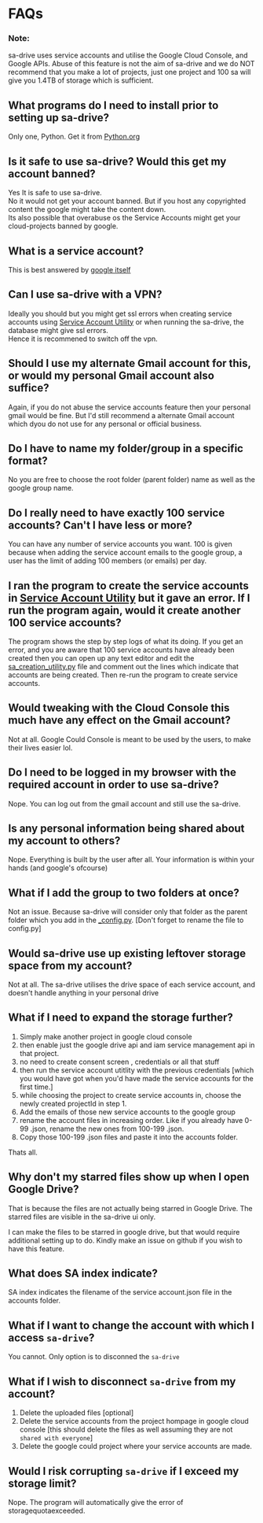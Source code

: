 # FAQs

### Note:
sa-drive uses service accounts and utilise the Google Cloud Console, and Google APIs.
Abuse of this feature is not the aim of sa-drive and we do NOT recommend that you make a lot of projects, just one project and 100 sa will give you 1.4TB of storage which is sufficient.

## What programs do I need to install prior to setting up sa-drive?
Only one, Python. Get it from [Python.org](https://python.org/)
## Is it safe to use sa-drive? Would this get my account banned?
Yes It is safe to use sa-drive.<br>No it would not get your account banned. But if you host any copyrighted content the google might take the content down.
<br>
Its also possible that overabuse os the Service Accounts might get your cloud-projects banned by google.

## What is a service account?
This is best answered by [google itself](https://cloud.google.com/iam/docs/service-account-overview)

## Can I use sa-drive with a VPN?

Ideally you should but you might get ssl errors when creating service accounts using [Service Account Utility](./Service%20Account%20Utility/) or when running the sa-drive, the database might give ssl errors.
<br>
Hence it is recommened to switch off the vpn.

## Should I use my alternate Gmail account for this, or would my personal Gmail account also suffice?

Again, if you do not abuse the service accounts feature then your personal gmail would be fine. But I'd still recommend a alternate Gmail account which dyou do not use for any personal or official business.

## Do I have to name my folder/group in a specific format?

No you are free to choose the root folder (parent folder) name as well as the google group name.

## Do I really need to have exactly 100 service accounts? Can't I have less or more?

You can have any number of service accounts you want. 100 is given because when adding the service account emails to the google group, a user has the limit of adding 100 members (or emails) per day.

## I ran the program to create the service accounts in [Service Account Utility](./Service%20Account%20Utility/) but it gave an error. If I run the program again, would it create another 100 service accounts?

The program shows the step by step logs of what its doing. If you get an error, and you are aware that 100 service accounts have already been created then you can open up any text editor and edit the [sa_creation_utility.py](./Service%20Account%20Utility/sa_creation_utility.py) file and comment out the lines which indicate that accounts are being created. Then re-run the program to create service accounts.

## Would tweaking with the Cloud Console this much have any effect on the Gmail account?

Not at all. Google Could Console is meant to be used by the users, to make their lives easier lol.

## Do I need to be logged in my browser with the required account in order to use sa-drive?

Nope. You can log out from the gmail account and still use the sa-drive. 

## Is any personal information being shared about my account to others?

Nope. Everything is built by the user after all. Your information is within your hands (and google's ofcourse)

## What if I add the group to two folders at once?

Not an issue. Because sa-drive will consider only that folder as the parent folder which you add in the [_config.py](./_config.py). [Don't forget to rename the file to config.py]

## Would sa-drive use up existing leftover storage space from my account?

Not at all. The sa-drive utilises the drive space of each service account, and doesn't handle anything in your personal drive

## What if I need to expand the storage further?

1. Simply make another project in google cloud console
2. then enable just the google drive api and iam service management api in that project.
3. no need to create consent screen , credentials or all that stuff
4. then run the service account utitlity with the previous credentials [which you would have got when you'd have made the service accounts for the first time.]
5. while choosing the project to create service accounts in, choose the newly created projectId in step 1.
6. Add the emails of those new service accounts to the google group
7. rename the account files in increasing order. Like if you already have 0-99 .json, rename the new ones from 100-199 .json.
8. Copy those 100-199 .json files and paste it into the accounts folder.

Thats all.

## Why don't my starred files show up when I open Google Drive?

That is because the files are not actually being starred in Google Drive. The starred files are visible in the sa-drive ui only.

I can make the files to be starred in google drive, but that would require additional setting up to do. 
Kindly make an issue on github if you wish to have this feature.

## What does SA index indicate?
SA index indicates the filename of the service account.json file in the accounts folder.

## What if I want to change the account with which I access `sa-drive`?

You cannot. Only option is to disconned the `sa-drive`

## What if I wish to disconnect `sa-drive` from my account?

1. Delete the uploaded files [optional]
2. Delete the service accounts from the project hompage in google cloud console [this should delete the files as well assuming they are not `shared with everyone`]
3. Delete the google could project where your service accounts are made.

## Would I risk corrupting `sa-drive` if I exceed my storage limit?

Nope. The program will automatically give the error of storagequotaexceeded.